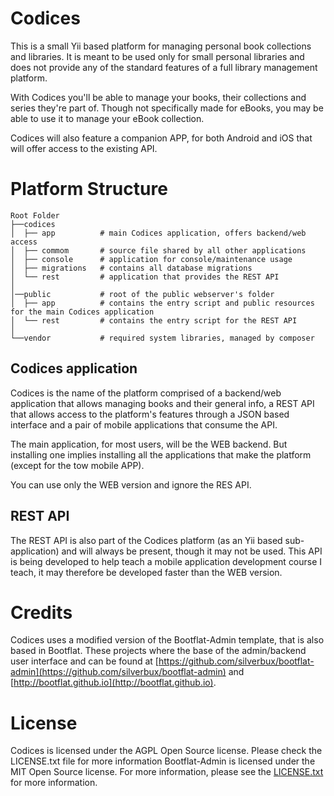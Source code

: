 Codices
=======

This is a small Yii based platform for managing personal book collections and libraries. It is meant to be used only 
for small personal libraries and does not provide any of the standard features of a full library management platform.

With Codices you'll be able to manage your books, their collections and series they're part of. Though not specifically 
made for eBooks, you may be able to use it to manage your eBook collection.

Codices will also feature a companion APP, for both Android and iOS that will offer access to the existing API.

# Platform Structure

```
Root Folder
├──codices
│  ├── app          # main Codices application, offers backend/web access
│  ├── commom       # source file shared by all other applications
│  ├── console      # application for console/maintenance usage
│  ├── migrations   # contains all database migrations
│  └── rest         # application that provides the REST API
│
│──public           # root of the public webserver's folder
│  ├── app          # contains the entry script and public resources for the main Codices application
│  └── rest         # contains the entry script for the REST API
│
└──vendor           # required system libraries, managed by composer
```

## Codices application

Codices is the name of the platform comprised of a backend/web application that allows managing books and their general 
info, a REST API that allows access to the platform's features through a JSON based interface and a pair of mobile 
applications that consume the API.

The main application, for most users, will be the WEB backend. But installing one implies installing all the applications
that make the platform (except for the tow mobile APP).

You can use only the WEB version and ignore the RES API.

## REST API

The REST API is also part of the Codices platform (as an Yii based sub-application) and will always be present, though 
it may not be used. This API is being developed to help teach a mobile application development course I teach, it may 
therefore be developed faster than the WEB version.

# Credits

Codices uses a modified version of the Bootflat-Admin template, that is also based in Bootflat. These projects where 
the base of the admin/backend user interface and can be found 
at [https://github.com/silverbux/bootflat-admin](https://github.com/silverbux/bootflat-admin)
and [http://bootflat.github.io](http://bootflat.github.io).

# License

Codices is licensed under the AGPL Open Source license. Please check the LICENSE.txt file for more information
Bootflat-Admin is licensed under the MIT Open Source license. For more information, please see the 
[LICENSE.txt](https://raw.githubusercontent.com/Knitter/codices/master/LICENSE.txt) for more information.
